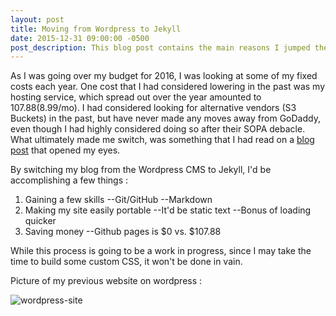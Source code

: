 ```yaml
---
layout: post
title: Moving from Wordpress to Jekyll
date: 2015-12-31 09:00:00 -0500
post_description: This blog post contains the main reasons I jumped the proverbial "wordpress" ship. 
---
```


As I was going over my budget for 2016, I was looking at some of my fixed costs each year. One cost that I had considered lowering in the past was my hosting service, which spread out over the year amounted to $107.88 ($8.99/mo). I had considered looking for alternative vendors (S3 Buckets) in the past, but have never made any moves away from GoDaddy, even though I had highly considered doing so after their SOPA debacle. What ultimately made me switch, was something that I had read on a [blog post](http://paulstamatiou.com/how-to-wordpress-to-jekyll/) that opened my eyes.

By switching my blog from the Wordpress CMS to Jekyll, I'd be accomplishing a few things :

1) Gaining a few skills
    --Git/GitHub
    --Markdown
2) Making my site easily portable
   --It'd be static text
   --Bonus of loading quicker
3) Saving money
  --Github pages is $0 vs. $107.88

While this process is going to be a work in progress, since I may take the time to build some custom CSS, it won't be done in vain.

Picture of my previous website on wordpress :

![wordpress-site]({{site.url}}/assets/wordpress-site.png)
